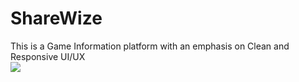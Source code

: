 # ShareWize

This is a Game Information platform with an emphasis on Clean and Responsive UI/UX
</br>
<img src = "c:\Users\mubta\my-app\src\Assets\logo.jpg">
